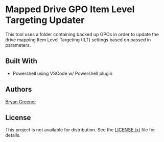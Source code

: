# Mapped Drive GPO Item Level Targeting Updater

This tool uses a folder containing backed up GPOs in order to update the drive mapping Item Level Targeting (ILT) settings based on passed in parameters.

## Built With

* Powershell using VSCode w/ Powershell plugin

## Authors

[Bryan Greener](https://github.com/bryangreener)

## License

This project is not available for distribution. See the [LICENSE.txt](https://github.com/bryangreener/Denso/blob/master/LICENSE.txt) file for details.
